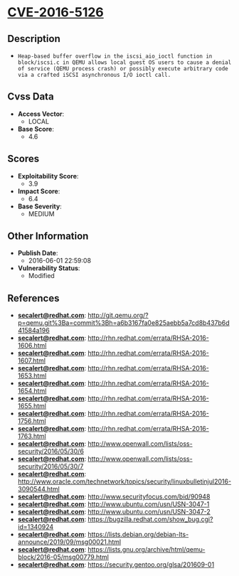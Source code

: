 
# [CVE-2016-5126](https://cve.mitre.org/cgi-bin/cvename.cgi?name=CVE-2016-5126)

## Description

- `Heap-based buffer overflow in the iscsi_aio_ioctl function in block/iscsi.c in QEMU allows local guest OS users to cause a denial of service (QEMU process crash) or possibly execute arbitrary code via a crafted iSCSI asynchronous I/O ioctl call.`

## Cvss Data

- **Access Vector**:
  - LOCAL
- **Base Score**:
  - 4.6

## Scores

- **Exploitability Score**:
  - 3.9
- **Impact Score**:
  - 6.4
- **Base Severity**:
  - MEDIUM

## Other Information

- **Publish Date**:
  - 2016-06-01 22:59:08
- **Vulnerability Status**:
  - Modified

## References

- **secalert@redhat.com**: http://git.qemu.org/?p=qemu.git%3Ba=commit%3Bh=a6b3167fa0e825aebb5a7cd8b437b6d41584a196
- **secalert@redhat.com**: http://rhn.redhat.com/errata/RHSA-2016-1606.html
- **secalert@redhat.com**: http://rhn.redhat.com/errata/RHSA-2016-1607.html
- **secalert@redhat.com**: http://rhn.redhat.com/errata/RHSA-2016-1653.html
- **secalert@redhat.com**: http://rhn.redhat.com/errata/RHSA-2016-1654.html
- **secalert@redhat.com**: http://rhn.redhat.com/errata/RHSA-2016-1655.html
- **secalert@redhat.com**: http://rhn.redhat.com/errata/RHSA-2016-1756.html
- **secalert@redhat.com**: http://rhn.redhat.com/errata/RHSA-2016-1763.html
- **secalert@redhat.com**: http://www.openwall.com/lists/oss-security/2016/05/30/6
- **secalert@redhat.com**: http://www.openwall.com/lists/oss-security/2016/05/30/7
- **secalert@redhat.com**: http://www.oracle.com/technetwork/topics/security/linuxbulletinjul2016-3090544.html
- **secalert@redhat.com**: http://www.securityfocus.com/bid/90948
- **secalert@redhat.com**: http://www.ubuntu.com/usn/USN-3047-1
- **secalert@redhat.com**: http://www.ubuntu.com/usn/USN-3047-2
- **secalert@redhat.com**: https://bugzilla.redhat.com/show_bug.cgi?id=1340924
- **secalert@redhat.com**: https://lists.debian.org/debian-lts-announce/2019/09/msg00021.html
- **secalert@redhat.com**: https://lists.gnu.org/archive/html/qemu-block/2016-05/msg00779.html
- **secalert@redhat.com**: https://security.gentoo.org/glsa/201609-01
